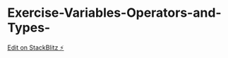 # Exercise-Variables-Operators-and-Types-

[Edit on StackBlitz ⚡️](https://stackblitz.com/edit/js-nkjqpp)